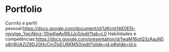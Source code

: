 # Portfolio
Currrílo e perfil pessoal:https://docs.google.com/document/d/1zKrmt1AE0E5t-rgvvIge_YqcjNmz-10jwKwAvR9JJc0/edit?tab=t.0
Habilidades e competências:https://docs.google.com/presentation/d/1waM16otQ3zAauN5o8rj8UAZjZ6DJGHcCmZIsEU8KMS0/edit?slide=id.p#slide=id.p
